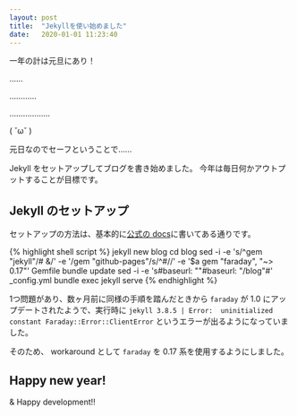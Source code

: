 ```yaml
---
layout: post
title:  "Jekyllを使い始めました"
date:   2020-01-01 11:23:40
---
```


一年の計は元旦にあり！

……

…………

………………

( ˘ω˘ )

元日なのでセーフということで……

Jekyll をセットアップしてブログを書き始めました。
今年は毎日何かアウトプットすることが目標です。

## Jekyll のセットアップ

セットアップの方法は、基本的に[公式の docs](https://jekyllrb.com/docs/github-pages/)に書いてある通りです。

{% highlight shell script %}
jekyll new blog
cd blog
sed -i -e 's/^gem "jekyll"/# &/' -e '/gem "github-pages"/s/^#//' -e '$a gem "faraday", "~> 0.17"' Gemfile
bundle update
sed -i -e 's#baseurl: ""#baseurl: "/blog"#' _config.yml
bundle exec jekyll serve
{% endhighlight %}

1つ問題があり、数ヶ月前に同様の手順を踏んだときから `faraday` が 1.0 にアップデートされたようで、実行時に
`jekyll 3.8.5 | Error:  uninitialized constant Faraday::Error::ClientError` というエラーが出るようになっていました。

そのため、 workaround として `faraday` を 0.17 系を使用するようにしました。

## Happy new year!

& Happy development!!
